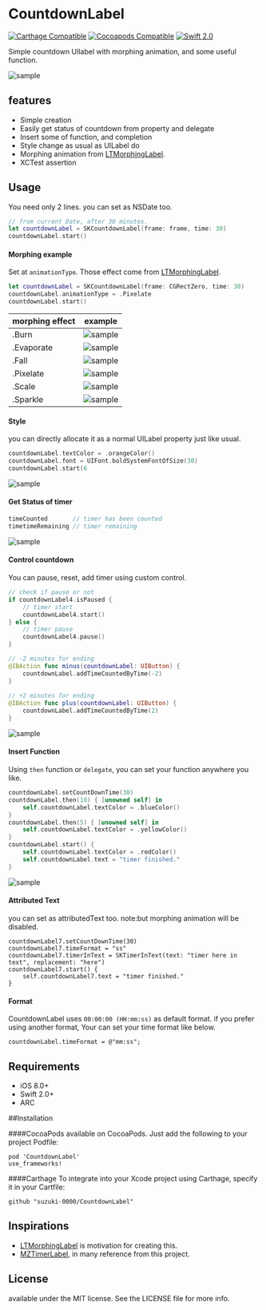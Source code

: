 CountdownLabel
========================

[![Carthage Compatible](https://img.shields.io/badge/Carthage-compatible-4BC51D.svg?style=flat)](https://github.com/Carthage/Carthage)
[![Cocoapods Compatible](https://img.shields.io/cocoapods/v/CountdownLabel.svg?style=flat)](http://cocoadocs.org/docsets/CountdownLabel)
[![Swift 2.0](https://img.shields.io/badge/Swift-2.0-orange.svg?style=flat)](https://developer.apple.com/swift/)

Simple countdown UIlabel with morphing animation, and some useful function.

![sample](Screenshots/example01.gif)


## features
- Simple creation
- Easily get status of countdown from property and delegate
- Insert some of function, and completion
- Style change as usual as UILabel do
- Morphing animation from [LTMorphingLabel](https://github.com/lexrus/LTMorphingLabel).
- XCTest assertion

## Usage
You need only 2 lines. you can set as NSDate too.

```swift
// from current Date, after 30 minutes.
let countdownLabel = SKCountdownLabel(frame: frame, time: 30)
countdownLabel.start()
```

#### Morphing example
Set at `animationType`.
Those effect come from [LTMorphingLabel](https://github.com/lexrus/LTMorphingLabel).

```swift
let countdownLabel = SKCountdownLabel(frame: CGRectZero, time: 30)
countdownLabel.animationType = .Pixelate
countdownLabel.start()
```

| morphing effect | example | 
| -------- |--------- | 
| .Burn |  ![sample](Screenshots/exampleBurn.gif) |
| .Evaporate |  ![sample](Screenshots/exampleEvaporate.gif) |
| .Fall |  ![sample](Screenshots/exampleFall.gif) |
| .Pixelate | ![sample](Screenshots/examplePixelate.gif) |   
| .Scale | ![sample](Screenshots/exampleScale.gif) |   
| .Sparkle | ![sample](Screenshots/exampleSparkle.gif) |

#### Style
you can directly allocate it as a normal UILabel property just like usual.

```swift
countdownLabel.textColor = .orangeColor()
countdownLabel.font = UIFont.boldSystemFontOfSize(30)
countdownLabel.start(6
```

![sample](Screenshots/example02.gif) 

#### Get Status of timer
```swift
timeCounted       // timer has been counted
timetimeRemaining // timer remaining
```

![sample](Screenshots/example03.gif) 

#### Control countdown
You can pause, reset, add timer using custom control.

```swift
// check if pause or not
if countdownLabel4.isPaused {
    // timer start
    countdownLabel4.start()
} else {
    // timer pause
    countdownLabel4.pause()
}
```

```swift
// -2 minutes for ending
@IBAction func minus(countdownLabel: UIButton) {
    countdownLabel.addTimeCountedByTime(-2)
}
    
// +2 minutes for ending
@IBAction func plus(countdownLabel: UIButton) {
    countdownLabel.addTimeCountedByTime(2)
}
```

![sample](Screenshots/example04.gif) 

#### Insert Function
Using `then` function or `delegate`, you can set your function anywhere you like.

```swift
countdownLabel.setCountDownTime(30)
countdownLabel.then(10) { [unowned self] in
    self.countdownLabel.textColor = .blueColor()
}
countdownLabel.then(5) { [unowned self] in
    self.countdownLabel.textColor = .yellowColor()
}
countdownLabel.start() {
    self.countdownLabel.textColor = .redColor()
    self.countdownLabel.text = "timer finished."
}
```

![sample](Screenshots/example06.gif) 

#### Attributed Text
you can set as attributedText too. note:but morphing animation will be disabled.
```
countdownLabel7.setCountDownTime(30)
countdownLabel7.timeFormat = "ss"
countdownLabel7.timerInText = SKTimerInText(text: "timer here in text", replacement: "here")
countdownLabel7.start() {
    self.countdownLabel7.text = "timer finished."
}
```


#### Format
CountdownLabel uses `00:00:00 (HH:mm:ss)` as default format.
if you prefer using another format, Your can set your time format like below.

`countdownLabel.timeFormat = @"mm:ss";`

## Requirements
- iOS 8.0+
- Swift 2.0+
- ARC

##Installation

####CocoaPods
available on CocoaPods. Just add the following to your project Podfile:
```
pod 'CountdownLabel'
use_frameworks!
```

####Carthage
To integrate into your Xcode project using Carthage, specify it in your Cartfile:

```ogdl
github "suzuki-0000/CountdownLabel"
```

## Inspirations
* [LTMorphingLabel](https://github.com/lexrus/LTMorphingLabel) is motivation for creating this.
* [MZTimerLabel](https://github.com/mineschan/MZTimerLabel), in many reference from this project.

## License
available under the MIT license. See the LICENSE file for more info.

